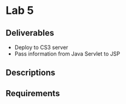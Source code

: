 # Lab 5

## Deliverables

* Deploy to CS3 server
* Pass information from Java Servlet to JSP

## Descriptions

## Requirements

